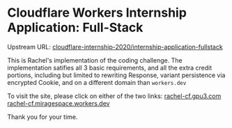 # Cloudflare Workers Internship Application: Full-Stack

Upstream URL: [cloudflare-internship-2020/internship-application-fullstack](https://github.com/cloudflare-internship-2020/internship-application-fullstack)

This is Rachel's implementation of the coding challenge. The implementation satifies all 3 basic requirements, and all the extra credit portions, including but limited to rewriting Response, variant persistence via encrypted Cookie, and on a different domain than `workers.dev`

To visit the site, please click on either of the two links:
[rachel-cf.gpu3.com](https://rachel-cf.gpu3.com/)
[rachel-cf.miragespace.workers.dev](https://rachel-cf.miragespace.workers.dev/)

Thank you for your time.
